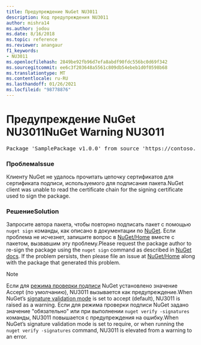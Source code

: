 ```yaml
---
title: Предупреждение NuGet NU3011
description: Код предупреждения NU3011
author: mishra14
ms.author: jodou
ms.date: 8/16/2018
ms.topic: reference
ms.reviewer: anangaur
f1_keywords:
- NU3011
ms.openlocfilehash: 2849be92fb96d7efa8abdf90fdc556bc0d69f342
ms.sourcegitcommit: ee6c3f203648a5561c809db54ebeb1d0f0598b68
ms.translationtype: MT
ms.contentlocale: ru-RU
ms.lasthandoff: 01/26/2021
ms.locfileid: "98778876"
---
```

# <a name="nuget-warning-nu3011"></a><span data-ttu-id="dde6c-103">Предупреждение NuGet NU3011</span><span class="sxs-lookup"><span data-stu-id="dde6c-103">NuGet Warning NU3011</span></span>

<pre>Package 'SamplePackage v1.0.0' from source 'https://contoso.com/index.json': The primary signature is invalid.</pre>

### <a name="issue"></a><span data-ttu-id="dde6c-104">Проблема</span><span class="sxs-lookup"><span data-stu-id="dde6c-104">Issue</span></span>

<span data-ttu-id="dde6c-105">Клиенту NuGet не удалось прочитать цепочку сертификатов для сертификата подписи, используемого для подписания пакета.</span><span class="sxs-lookup"><span data-stu-id="dde6c-105">NuGet client was unable to read the certificate chain for the signing certificate used to sign the package.</span></span>


### <a name="solution"></a><span data-ttu-id="dde6c-106">Решение</span><span class="sxs-lookup"><span data-stu-id="dde6c-106">Solution</span></span>

<span data-ttu-id="dde6c-107">Запросите автора пакета, чтобы повторно подписать пакет с помощью `nuget sign` команды, как описано в документации по [NuGet](../../create-packages/sign-a-package.md). Если проблема не исчезнет, запишите вопрос в [NuGet/Home](https://github.com/NuGet/Home/issues) вместе с пакетом, вызвавшим эту проблему.</span><span class="sxs-lookup"><span data-stu-id="dde6c-107">Please request the package author to re-sign the package using the `nuget sign` command as described in [NuGet docs](../../create-packages/sign-a-package.md). If the problem persists, then please file an issue at [NuGet/Home](https://github.com/NuGet/Home/issues) along with the package that generated this problem.</span></span>


> [!Note]
> <span data-ttu-id="dde6c-108">Если для [режима проверки подписи](../../consume-packages/installing-signed-packages.md#configure-package-signature-requirements) NuGet установлено значение Accept (по умолчанию), NU3011 вызывается как предупреждение.</span><span class="sxs-lookup"><span data-stu-id="dde6c-108">When NuGet’s [signature validation mode](../../consume-packages/installing-signed-packages.md#configure-package-signature-requirements) is set to accept (default), NU3011 is raised as a warning.</span></span> <span data-ttu-id="dde6c-109">Если для режима проверки подписи NuGet задано значение "обязательно" или при выполнении `nuget verify -signatures` команды, NU3011 повышается с предупреждения на ошибку.</span><span class="sxs-lookup"><span data-stu-id="dde6c-109">When NuGet’s signature validation mode is set to require, or when running the `nuget verify -signatures` command, NU3011 is elevated from a warning to an error.</span></span> 
